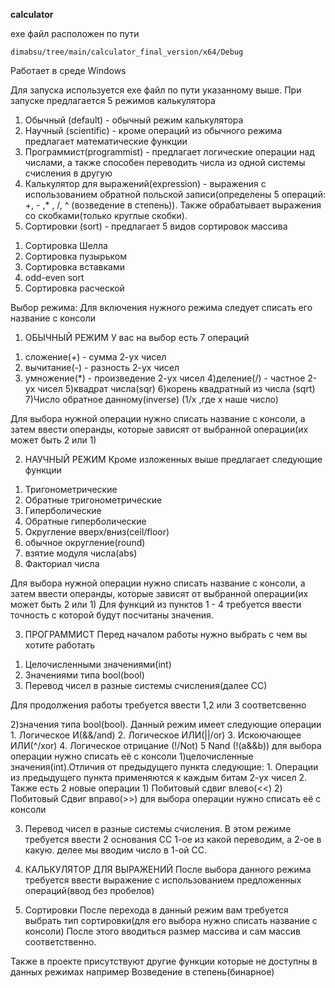 **calculator**

exe файл расположен по пути
``` 
dimabsu/tree/main/calculator_final_version/x64/Debug
```

Работает в среде Windows

Для запуска используется exe файл по пути указанному выше. При запуске предлагается 5 режимов калькулятора 
1. Обычный (default) - обычный режим калькулятора
2. Научный (scientific) - кроме операций из обычного режима предлагает математические функции
3. Программист(programmist) - предлагает логические операции над числами, а также способен переводить числа из одной системы счисления в другую
4. Калькулятор для выражений(expression) - выражения с использованием обратной польской записи(определены 5 операций: +, - ,* , /, ^ (возведение в степень)). Также обрабатывает выражения со скобками(только круглые скобки).
5. Сортировки (sort) - предлагает 5 видов сортировок массива
1) Сортировка Шелла
2) Сортировка пузырьком
3) Сортировка вставками
4) odd-even sort
5) Сортировка расческой



Выбор режима:
Для включения нужного режима следует списать его название с консоли 


1. ОБЫЧНЫЙ РЕЖИМ
У вас на выбор есть 7 операций
1) сложение(+) - сумма 2-ух чисел
2) вычитание(-) - разность 2-ух чисел
3) умножение(*) - произведение 2-ух чисел
4)деление(/) - частное 2-ух чисел
5)квадрат числа(sqr)
6)корень квадратный из числа (sqrt)
7)Число обратное данному(inverse) (1/x ,где x наше число)

Для выбора нужной операции нужно списать название с консоли, а затем ввести операнды, которые зависят от выбранной операции(их может быть 2 или 1)


2. НАУЧНЫЙ РЕЖИМ
Кроме изложенных выше предлагает следующие функции
1) Тригонометрические
2) Обратные тригонометрические
3) Гиперболические
4) Обратные гиперболические
5) Округление вверх/вниз(ceil/floor)
6) обычное округление(round)
7) взятие модуля числа(abs)
8) Факториал числа

Для выбора нужной операции нужно списать название с консоли, а затем ввести операнды, которые зависят от выбранной операции(их может быть 2 или 1)
Для функций из пунктов 1 - 4 требуется ввести точность с которой будут посчитаны значения.

3. ПРОГРАММИСТ
Перед началом работы нужно выбрать с чем вы хотите работать
1) Целочисленными значениями(int)
2) Значениями типа bool(bool)
3) Перевод чисел в разные системы счисления(далее СС)

Для продолжения работы требуется ввести 1,2 или 3 соответсвенно

2)значения типа bool(bool). Данный режим имеет следующие операции
    1. Логическое И(&&/and)
    2. Логическое ИЛИ(||/or)
    3. Искоючающее ИЛИ(^/xor)
    4. Логическое отрицание (!/Not)
    5  Nand (!(a&&b))
    для выбора операции нужно списать её с консоли
1)целочисленные значения(int).Отличия от предыдущего пункта следующие:
    1. Операции из предыдущего пункта применяются к каждым битам 2-ух чисел
    2. Также есть 2 новые операции
        1) Побитовый сдвиг влево(<<)
        2) Побитовый Сдвиг вправо(>>)
    для выбора операции нужно списать её с консоли

3) Перевод чисел в разные системы счисления.
В этом режиме требуется ввести 2 основания СС 1-ое из какой переводим, а 2-ое в какую.
делее мы вводим число в 1-ой СС.

4. КАЛЬКУЛЯТОР ДЛЯ ВЫРАЖЕНИЙ
После выбора данного режима требуется ввести выражение с использованием предложенных операций(ввод без пробелов)

5. Сортировки
После перехода в данный режим вам требуется выбрать тип сортировки(для его выбора нужно списать название с консоли)
После этого вводиться размер массива и сам массив соответственно.

Также в проекте присутствуют другие функции которые не доступны в данных режимах например
Возведение в степень(бинарное) 

